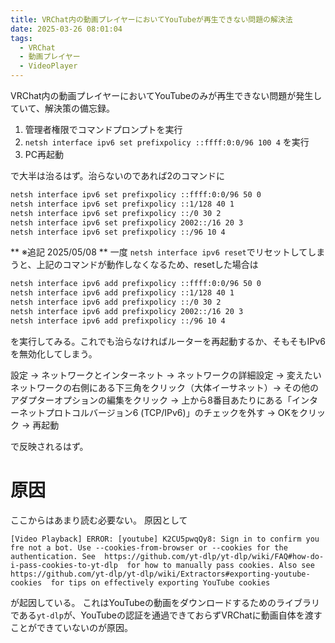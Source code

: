 ```yaml
---
title: VRChat内の動画プレイヤーにおいてYouTubeが再生できない問題の解決法
date: 2025-03-26 08:01:04
tags:
  - VRChat
  - 動画プレイヤー
  - VideoPlayer
---
```


VRChat内の動画プレイヤーにおいてYouTubeのみが再生できない問題が発生していて、解決策の備忘録。

1. 管理者権限でコマンドプロンプトを実行
2. `netsh interface ipv6 set prefixpolicy ::ffff:0:0/96 100 4` を実行
3. PC再起動

で大半は治るはず。治らないのであれば2のコマンドに
``` bash
netsh interface ipv6 set prefixpolicy ::ffff:0:0/96 50 0
netsh interface ipv6 set prefixpolicy ::1/128 40 1
netsh interface ipv6 set prefixpolicy ::/0 30 2
netsh interface ipv6 set prefixpolicy 2002::/16 20 3
netsh interface ipv6 set prefixpolicy ::/96 10 4
```

** ※追記 2025/05/08 ** 一度 `netsh interface ipv6 reset`でリセットしてしまうと、上記のコマンドが動作しなくなるため、resetした場合は
``` bash
netsh interface ipv6 add prefixpolicy ::ffff:0:0/96 50 0
netsh interface ipv6 add prefixpolicy ::1/128 40 1
netsh interface ipv6 add prefixpolicy ::/0 30 2
netsh interface ipv6 add prefixpolicy 2002::/16 20 3
netsh interface ipv6 add prefixpolicy ::/96 10 4
```

を実行してみる。これでも治らなければルーターを再起動するか、そもそもIPv6を無効化してしまう。

設定 -> ネットワークとインターネット -> ネットワークの詳細設定 -> 変えたいネットワークの右側にある下三角をクリック（大体イーサネット）-> その他のアダプターオプションの編集をクリック -> 上から8番目あたりにある「インターネットプロトコルバージョン6 (TCP/IPv6)」のチェックを外す -> OKをクリック -> 再起動

で反映されるはず。

# 原因
ここからはあまり読む必要ない。
原因として
```
[Video Playback] ERROR: [youtube] K2CU5pwqQy8: Sign in to confirm you fre not a bot. Use --cookies-from-browser or --cookies for the authentication. See  https://github.com/yt-dlp/yt-dlp/wiki/FAQ#how-do-i-pass-cookies-to-yt-dlp  for how to manually pass cookies. Also see  https://github.com/yt-dlp/yt-dlp/wiki/Extractors#exporting-youtube-cookies  for tips on effectively exporting YouTube cookies
```
が起因している。
これはYouTubeの動画をダウンロードするためのライブラリである`yt-dlp`が、YouTubeの認証を通過できておらずVRChatに動画自体を渡すことができていないのが原因。